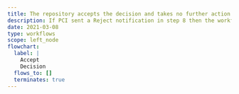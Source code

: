 ```yaml
---
title: The repository accepts the decision and takes no further action
description: If PCI sent a Reject notification in step 8 then the workflow ends here
date: 2021-03-08
type: workflows
scope: left_node
flowchart:
  label: |
    Accept
    Decision
  flows_to: []
  terminates: true
---
```


